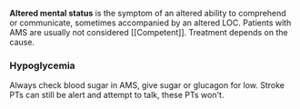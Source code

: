 **Altered mental status** is the symptom of an altered ability to comprehend or communicate, sometimes accompanied by an altered LOC. Patients with AMS are usually not considered [[Competent]]. Treatment depends on the cause.

### Hypoglycemia
Always check blood sugar in AMS, give sugar or glucagon for low. Stroke PTs can still be alert and attempt to talk, these PTs won't.